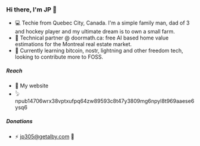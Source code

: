 ### Hi there, I'm JP 👋

- 💻 Techie from Quebec City, Canada. I'm a simple family man, dad of 3 and hockey player and my ultimate dream is to own a small farm.
- 🔭 Technical partner @ doormath.ca: free AI based home value estimations for the Montreal real estate market.
- 🌱 Currently learning bitcoin, nostr, lightning and other freedom tech, looking to contribute more to FOSS.

##### Reach
- 📧 My website
- 𓅦 npub14706wrx38vptxufpq64zw89593c8t47y3809mg6npyl8t969aaese6ysq6

##### Donations
- ⚡ jp305@getalby.com 🙏

